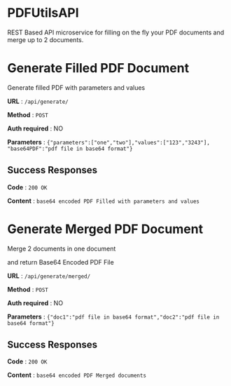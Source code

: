 # PDFUtilsAPI
REST Based API microservice for filling on the fly your PDF documents and merge up to 2 documents.

# Generate Filled PDF Document

Generate filled PDF with parameters and values

**URL** : `/api/generate/`

**Method** : `POST`

**Auth required** : NO

**Parameters** : `{"parameters":["one","two"],"values":["123","3243"], "base64PDF":"pdf file in base64 format"}`

## Success Responses


**Code** : `200 OK`

**Content** : `base64 encoded PDF Filled with parameters and values`


# Generate Merged PDF Document

Merge 2 documents in one document

and return Base64 Encoded PDF File

**URL** : `/api/generate/merged/`

**Method** : `POST`

**Auth required** : NO

**Parameters** : `{"doc1":"pdf file in base64 format","doc2":"pdf file in base64 format"}`

## Success Responses

**Code** : `200 OK`

**Content** : `base64 encoded PDF Merged documents` 
 


 


